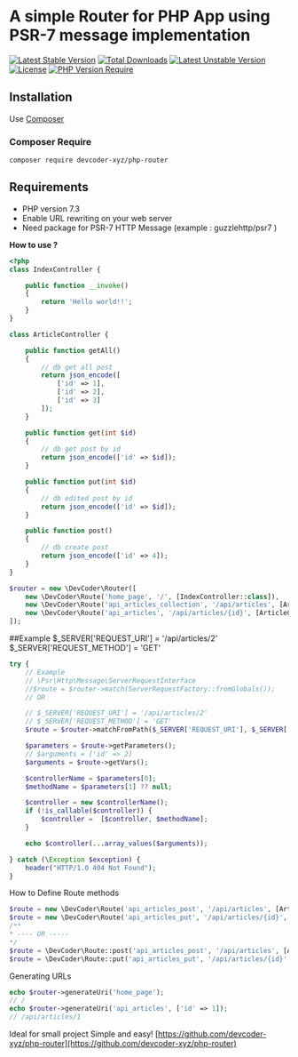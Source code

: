 # A simple Router for PHP App using PSR-7 message implementation

[![Latest Stable Version](http://poser.pugx.org/devcoder-xyz/php-router/v)](https://packagist.org/packages/devcoder-xyz/php-router) [![Total Downloads](http://poser.pugx.org/devcoder-xyz/php-router/downloads)](https://packagist.org/packages/devcoder-xyz/php-router) [![Latest Unstable Version](http://poser.pugx.org/devcoder-xyz/php-router/v/unstable)](https://packagist.org/packages/devcoder-xyz/php-router) [![License](http://poser.pugx.org/devcoder-xyz/php-router/license)](https://packagist.org/packages/devcoder-xyz/php-router) [![PHP Version Require](http://poser.pugx.org/devcoder-xyz/php-router/require/php)](https://packagist.org/packages/devcoder-xyz/php-router)

## Installation

Use [Composer](https://getcomposer.org/)

### Composer Require
```
composer require devcoder-xyz/php-router
```

## Requirements

* PHP version 7.3
* Enable URL rewriting on your web server
* Need package for PSR-7 HTTP Message
  (example : guzzlehttp/psr7 )

**How to use ?**

```php
<?php
class IndexController {

    public function __invoke()
    {
        return 'Hello world!!';
    }
}

class ArticleController {

    public function getAll()
    {
        // db get all post
        return json_encode([
            ['id' => 1],
            ['id' => 2],
            ['id' => 3]
        ]);
    }

    public function get(int $id)
    {
        // db get post by id
        return json_encode(['id' => $id]);
    }

    public function put(int $id)
    {
        // db edited post by id
        return json_encode(['id' => $id]);
    }

    public function post()
    {
        // db create post
        return json_encode(['id' => 4]);
    }
}

$router = new \DevCoder\Router([
    new \DevCoder\Route('home_page', '/', [IndexController::class]),
    new \DevCoder\Route('api_articles_collection', '/api/articles', [ArticleController::class, 'getAll']),
    new \DevCoder\Route('api_articles', '/api/articles/{id}', [ArticleController::class, 'get']),
]);
```
##Example
$_SERVER['REQUEST_URI'] = '/api/articles/2'
$_SERVER['REQUEST_METHOD'] = 'GET'
```php
try {
    // Example
    // \Psr\Http\Message\ServerRequestInterface
    //$route = $router->match(ServerRequestFactory::fromGlobals());
    // OR

    // $_SERVER['REQUEST_URI'] = '/api/articles/2'
    // $_SERVER['REQUEST_METHOD'] = 'GET'
    $route = $router->matchFromPath($_SERVER['REQUEST_URI'], $_SERVER['REQUEST_METHOD']);

    $parameters = $route->getParameters();
    // $arguments = ['id' => 2]
    $arguments = $route->getVars();

    $controllerName = $parameters[0];
    $methodName = $parameters[1] ?? null;

    $controller = new $controllerName();
    if (!is_callable($controller)) {
        $controller =  [$controller, $methodName];
    }

    echo $controller(...array_values($arguments));

} catch (\Exception $exception) {
    header("HTTP/1.0 404 Not Found");
}
```
How to Define Route methods
```php
$route = new \DevCoder\Route('api_articles_post', '/api/articles', [ArticleController::class, 'post'], ['POST']);
$route = new \DevCoder\Route('api_articles_put', '/api/articles/{id}', [ArticleController::class, 'put'], ['PUT']);
/**
* ---- OR -----
*/
$route = \DevCoder\Route::post('api_articles_post', '/api/articles', [ArticleController::class, 'post']);
$route = \DevCoder\Route::put('api_articles_put', '/api/articles/{id}', [ArticleController::class, 'put']);
```
Generating URLs
```php
echo $router->generateUri('home_page');
// /
echo $router->generateUri('api_articles', ['id' => 1]);
// /api/articles/1
```

Ideal for small project
Simple and easy!
[https://github.com/devcoder-xyz/php-router](https://github.com/devcoder-xyz/php-router)
